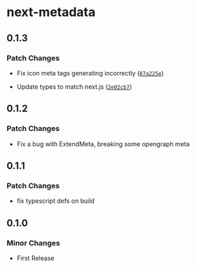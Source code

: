 # next-metadata

## 0.1.3

### Patch Changes

- Fix icon meta tags generating incorrectly
  ([`87a225e`](https://github.com/paperdave/various/commit/87a225e51c9d23629c224cbc9e19574599d3dc2e))

- Update types to match next.js
  ([`2e02cb7`](https://github.com/paperdave/various/commit/2e02cb74ee984e08fb87e38947a0f22c18e37559))

## 0.1.2

### Patch Changes

- Fix a bug with ExtendMeta, breaking some opengraph meta

## 0.1.1

### Patch Changes

- fix typescript defs on build

## 0.1.0

### Minor Changes

- First Release
